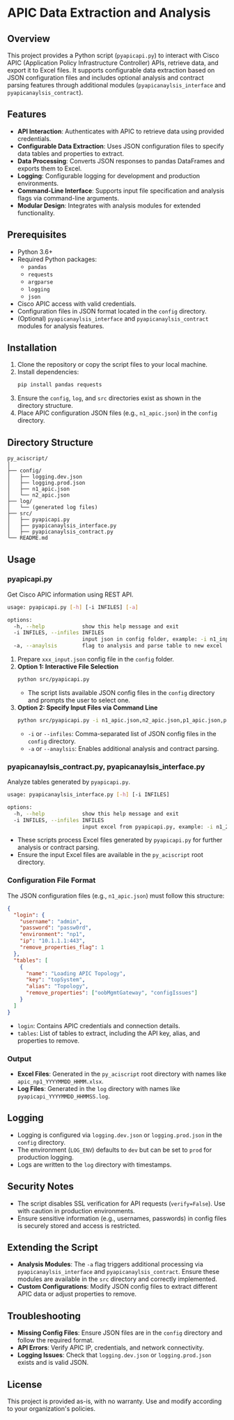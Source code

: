 # APIC Data Extraction and Analysis

## Overview

This project provides a Python script (`pyapicapi.py`) to interact with Cisco APIC (Application Policy Infrastructure Controller) APIs, retrieve data, and export it to Excel files. It supports configurable data extraction based on JSON configuration files and includes optional analysis and contract parsing features through additional modules (`pyapicanaylsis_interface` and `pyapicanaylsis_contract`).

## Features

- **API Interaction**: Authenticates with APIC to retrieve data using provided credentials.
- **Configurable Data Extraction**: Uses JSON configuration files to specify data tables and properties to extract.
- **Data Processing**: Converts JSON responses to pandas DataFrames and exports them to Excel.
- **Logging**: Configurable logging for development and production environments.
- **Command-Line Interface**: Supports input file specification and analysis flags via command-line arguments.
- **Modular Design**: Integrates with analysis modules for extended functionality.

## Prerequisites

- Python 3.6+
- Required Python packages:
  - `pandas`
  - `requests`
  - `argparse`
  - `logging`
  - `json`
- Cisco APIC access with valid credentials.
- Configuration files in JSON format located in the `config` directory.
- (Optional) `pyapicanaylsis_interface` and `pyapicanaylsis_contract` modules for analysis features.

## Installation

1. Clone the repository or copy the script files to your local machine.
2. Install dependencies:
   ```bash
   pip install pandas requests
   ```
3. Ensure the `config`, `log`, and `src` directories exist as shown in the directory structure.
4. Place APIC configuration JSON files (e.g., `n1_apic.json`) in the `config` directory.

## Directory Structure

```plaintext
py_aciscript/
│
├── config/
│   ├── logging.dev.json
│   ├── logging.prod.json
│   ├── n1_apic.json
│   └── n2_apic.json
├── log/
│   └── (generated log files)
├── src/
│   ├── pyapicapi.py
│   ├── pyapicanaylsis_interface.py
│   ├── pyapicanaylsis_contract.py
└── README.md
```

## Usage

### pyapicapi.py

Get Cisco APIC information using REST API.

```sh
usage: pyapicapi.py [-h] [-i INFILES] [-a]

options:
  -h, --help            show this help message and exit
  -i INFILES, --infiles INFILES
                        input json in config folder, example: -i n1_input.json,n2_input.json,n3_input.json
  -a, --anaylsis        flag to analysis and parse table to new excel
```

1. Prepare `xxx_input.json` config file in the `config` folder.
2. **Option 1: Interactive File Selection**
   ```sh
   python src/pyapicapi.py
   ```
   - The script lists available JSON config files in the `config` directory and prompts the user to select one.
3. **Option 2: Specify Input Files via Command Line**
   ```sh
   python src/pyapicapi.py -i n1_apic.json,n2_apic.json,p1_apic.json,p2_apic.json -a
   ```
   - `-i` or `--infiles`: Comma-separated list of JSON config files in the `config` directory.
   - `-a` or `--anaylsis`: Enables additional analysis and contract parsing.

### pyapicanaylsis_contract.py, pyapicanaylsis_interface.py

Analyze tables generated by `pyapicapi.py`.

```sh
usage: pyapicanaylsis_interface.py [-h] [-i INFILES]

options:
  -h, --help            show this help message and exit
  -i INFILES, --infiles INFILES
                        input excel from pyapicapi.py, example: -i n1_20240101.xlsx
```

- These scripts process Excel files generated by `pyapicapi.py` for further analysis or contract parsing.
- Ensure the input Excel files are available in the `py_aciscript` root directory.

### Configuration File Format

The JSON configuration files (e.g., `n1_apic.json`) must follow this structure:

```json
{
  "login": {
    "username": "admin",
    "password": "passw0rd",
    "environment": "np1",
    "ip": "10.1.1.1:443",
    "remove_properties_flag": 1
  },
  "tables": [
    {
      "name": "Loading APIC Topology",
      "key": "topSystem",
      "alias": "Topology",
      "remove_properties": ["oobMgmtGateway", "configIssues"]
    }
  ]
}
```

- `login`: Contains APIC credentials and connection details.
- `tables`: List of tables to extract, including the API key, alias, and properties to remove.

### Output

- **Excel Files**: Generated in the `py_aciscript` root directory with names like `apic_np1_YYYYMMDD_HHMM.xlsx`.
- **Log Files**: Generated in the `log` directory with names like `pyapicapi_YYYYMMDD_HHMMSS.log`.

## Logging

- Logging is configured via `logging.dev.json` or `logging.prod.json` in the `config` directory.
- The environment (`LOG_ENV`) defaults to `dev` but can be set to `prod` for production logging.
- Logs are written to the `log` directory with timestamps.

## Security Notes

- The script disables SSL verification for API requests (`verify=False`). Use with caution in production environments.
- Ensure sensitive information (e.g., usernames, passwords) in config files is securely stored and access is restricted.

## Extending the Script

- **Analysis Modules**: The `-a` flag triggers additional processing via `pyapicanaylsis_interface` and `pyapicanaylsis_contract`. Ensure these modules are available in the `src` directory and correctly implemented.
- **Custom Configurations**: Modify JSON config files to extract different APIC data or adjust properties to remove.

## Troubleshooting

- **Missing Config Files**: Ensure JSON files are in the `config` directory and follow the required format.
- **API Errors**: Verify APIC IP, credentials, and network connectivity.
- **Logging Issues**: Check that `logging.dev.json` or `logging.prod.json` exists and is valid JSON.

## License

This project is provided as-is, with no warranty. Use and modify according to your organization's policies.
